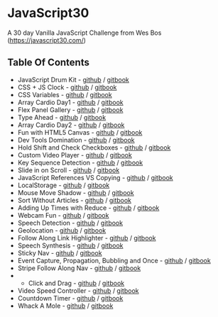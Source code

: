 # JavaScript30
A 30 day Vanilla JavaScript Challenge from Wes Bos (https://javascript30.com/)

## Table Of Contents
* JavaScript Drum Kit - [github](https://github.com/Ahram-Kim/JavaScript30/tree/main/01_Make_a_JavaScript_Drum_Kit) / [gitbook](https://app.gitbook.com/@ahram0223/s/javascript30-1/~/drafts/-MjBoHRAe1Z2jBi8i359/01-30-make-a-javascript-drum-kit)
* CSS + JS Clock - [github](https://github.com/Ahram-Kim/JavaScript30/tree/main/02_JS_and_CSS_Clock) / [gitbook](https://app.gitbook.com/@ahram0223/s/javascript30-1/02-30-build-a-css+js-clock)
* CSS Variables - [github](https://github.com/Ahram-Kim/JavaScript30/tree/main/03_CSS_Variables) / [gitbook](https://app.gitbook.com/@ahram0223/s/javascript30-1/03-30-css-variables)
* Array Cardio Day1 - [github](https://github.com/Ahram-Kim/JavaScript30/tree/main/04_Array_Cardio_Day_1) / [gitbook](https://app.gitbook.com/@ahram0223/s/javascript30-1/04-30-array-cardio-day1)
* Flex Panel Gallery - [github](https://github.com/Ahram-Kim/JavaScript30/tree/main/05_Flex_Panel_Gallery) / [gitbook](https://app.gitbook.com/@ahram0223/s/javascript30-1/05-30-flex-panel-gallery)
* Type Ahead - [github](https://github.com/Ahram-Kim/JavaScript30/tree/main/06_Type_Ahead) / [gitbook](https://app.gitbook.com/@ahram0223/s/javascript30-1/untitled)
* Array Cardio Day2 - [github](https://github.com/Ahram-Kim/JavaScript30/tree/main/07_Array_Cardio_Day_2) / [gitbook](https://app.gitbook.com/@ahram0223/s/javascript30-1/07-30-array-cardio-day2)
* Fun with HTML5 Canvas - [github](https://github.com/Ahram-Kim/JavaScript30/tree/main/08_Fun_with_HTML5_Canvas) / [gitbook](https://app.gitbook.com/@ahram0223/s/javascript30-1/08-30-fun-with-html5-canvas)
* Dev Tools Domination - [github](https://github.com/Ahram-Kim/JavaScript30/tree/main/09_Dev_Tools_Domination) / [gitbook](https://app.gitbook.com/@ahram0223/s/javascript30-1/09-30-dev-tools-domination)
* Hold Shift and Check Checkboxes - [github](https://github.com/Ahram-Kim/JavaScript30/tree/main/10_Hold_Shift_and_Check_Checkboxes) / [gitbook](https://app.gitbook.com/@ahram0223/s/javascript30-1/10-30-hold-shift-and-check-checkboxes)
* Custom Video Player - [github](https://github.com/Ahram-Kim/JavaScript30/tree/main/11_Custom_Video_Player) / [gitbook](https://app.gitbook.com/@ahram0223/s/javascript30-1/11-30-custom-video-player)
* Key Sequence Detection - [github](https://github.com/Ahram-Kim/JavaScript30/tree/main/12_Key_Sequence_Detection) / [gitbook](https://app.gitbook.com/@ahram0223/s/javascript30-1/12-30-key-sequence-detection)
* Slide in on Scroll - [github](https://github.com/Ahram-Kim/JavaScript30/tree/main/13_Slide_in_on_Scroll) / [gitbook](https://app.gitbook.com/@ahram0223/s/javascript30-1/13-30-slide-in-on-scroll)
* JavaScript References VS Copying - [github](https://github.com/Ahram-Kim/JavaScript30/tree/main/14_JavaScript_References_VS_Copying) / [gitbook](https://app.gitbook.com/@ahram0223/s/javascript30-1/14-30-javascript-references-vs-copying)
* LocalStorage - [github](https://github.com/Ahram-Kim/JavaScript30/tree/main/15_LocalStorage) / [gitbook](https://app.gitbook.com/@ahram0223/s/javascript30-1/15-30-localstorage)
* Mouse Move Shadow - [github](https://github.com/Ahram-Kim/JavaScript30/tree/main/16_Mouse_Move_Shadow) / [gitbook](https://app.gitbook.com/@ahram0223/s/javascript30-1/16-30-mouse-move-shadow)
* Sort Without Articles - [github](https://github.com/Ahram-Kim/JavaScript30/tree/main/17_Sort_Without_Articles) / [gitbook](https://app.gitbook.com/@ahram0223/s/javascript30-1/17-30-sort-without-articles)
* Adding Up Times with Reduce - [github](https://github.com/Ahram-Kim/JavaScript30/tree/main/18_Adding_Up_Times_with_Reduce) / [gitbook](https://app.gitbook.com/@ahram0223/s/javascript30-1/18-30-adding-up-times-with-reduce)
* Webcam Fun - [github](https://github.com/Ahram-Kim/JavaScript30/tree/main/19_Webcam_Fun) / [gitbook](https://app.gitbook.com/@ahram0223/s/javascript30-1/19-30-webcam-fun)
* Speech Detection - [github](https://github.com/Ahram-Kim/JavaScript30/tree/main/20_Speech_Detection) / [gitbook](https://app.gitbook.com/@ahram0223/s/javascript30-1/20-30-speech-detection)
* Geolocation - [github](https://github.com/Ahram-Kim/JavaScript30/tree/main/21_Geolocation) / [gitbook](https://app.gitbook.com/@ahram0223/s/javascript30-1/21-30-geolocation)
* Follow Along Link Highlighter - [github](https://github.com/Ahram-Kim/JavaScript30/tree/main/22_Follow_Along_Link_Highlighter) / [gitbook](https://app.gitbook.com/@ahram0223/s/javascript30-1/22-30-follow-along-link-highlighter)
* Speech Synthesis - [github](https://github.com/Ahram-Kim/JavaScript30/tree/main/23_Speech_Synthesis) / [gitbook](https://app.gitbook.com/@ahram0223/s/javascript30-1/23-30-speech-synthesis)
* Sticky Nav - [github](https://github.com/Ahram-Kim/JavaScript30/tree/main/24_Sticky_Nav) / [gitbook](https://app.gitbook.com/@ahram0223/s/javascript30-1/24-30-sticky-nav)
* Event Capture, Propagation, Bubbling and Once - [github](https://github.com/Ahram-Kim/JavaScript30/tree/main/25_Event_Capture_Propagation_Bubbling_and_Once) / [gitbook](https://app.gitbook.com/@ahram0223/s/javascript30-1/25-30-event-capture-propagation-bubbling-and-once)
* Stripe Follow Along Nav - [github](https://github.com/Ahram-Kim/JavaScript30/tree/main/26_Stripe_Follow_Along_Nav) / [gitbook](https://app.gitbook.com/@ahram0223/s/javascript30-1/26-30-stripe-follow-along-nav)
* * Click and Drag - [github](https://github.com/Ahram-Kim/JavaScript30/tree/main/27_Click_and_Drag) / [gitbook](https://app.gitbook.com/@ahram0223/s/javascript30-1/27-30-click-and-drag)
* Video Speed Controller - [github](https://github.com/Ahram-Kim/JavaScript30/tree/main/28_Video_Speed_Controller) / [gitbook](https://app.gitbook.com/@ahram0223/s/javascript30-1/28-30-video-speed-controller)
* Countdown Timer - [github](https://github.com/Ahram-Kim/JavaScript30/tree/main/29_Countdown_Timer) / [gitbook](https://app.gitbook.com/@ahram0223/s/javascript30-1/29-30-countdown-timer)
* Whack A Mole - [github](https://github.com/Ahram-Kim/JavaScript30/tree/main/30_Whack_A_Mole) / [gitbook](https://app.gitbook.com/@ahram0223/s/javascript30-1/30-30-whack-a-mole)
